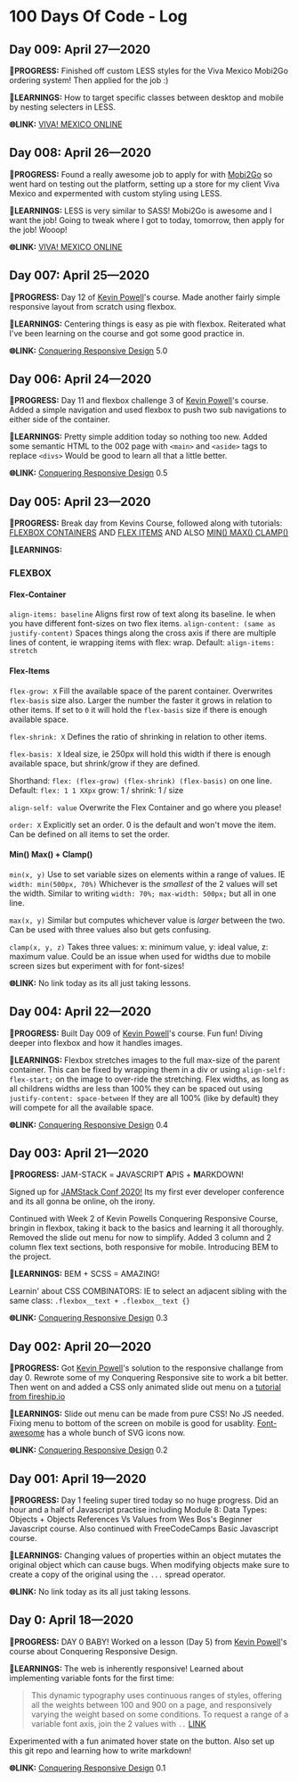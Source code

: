 # 100 Days Of Code - Log

## Day 009: April 27—2020

**💅PROGRESS:** Finished off custom LESS styles for the Viva Mexico Mobi2Go ordering system! Then applied for the job :)

**🤔LEARNINGS:** How to target specific classes between desktop and mobile by nesting selecters in LESS.

**🌐LINK:** [VIVA! MEXICO ONLINE](https://vivamexicoleftbank.mobi2go.com/)

## Day 008: April 26—2020

**💅PROGRESS:** Found a really awesome job to apply for with [Mobi2Go](https://www.mobi2go.com/) so went hard on testing out the platform, setting up a store for my client Viva Mexico and expermented with custom styling using LESS.

**🤔LEARNINGS:** LESS is very similar to SASS! Mobi2Go is awesome and I want the job! Going to tweak where I got to today, tomorrow, then apply for the job! Wooop!

**🌐LINK:** [VIVA! MEXICO ONLINE](https://vivamexicoleftbank.mobi2go.com/)

## Day 007: April 25—2020

**💅PROGRESS:** Day 12 of [Kevin Powell](https://www.kevinpowell.co/)'s course. Made another fairly simple responsive layout from scratch using flexbox.

**🤔LEARNINGS:** Centering things is easy as pie with flexbox. Reiterated what I've been learning on the course and got some good practice in.

**🌐LINK:** [Conquering Responsive Design](https://conquering-responsive-design.netlify.app/flexbox4.html) 5.0

## Day 006: April 24—2020

**💅PROGRESS:** Day 11 and flexbox challenge 3 of [Kevin Powell](https://www.kevinpowell.co/)'s course. Added a simple navigation and used flexbox to push two sub navigations to either side of the container.

**🤔LEARNINGS:** Pretty simple addition today so nothing too new. Added some semantic HTML to the 002 page with `<main>` and `<aside>` tags to replace `<divs>` Would be good to learn all that a little better.

**🌐LINK:** [Conquering Responsive Design](https://conquering-responsive-design.netlify.app/flexbox3.html) 0.5

## Day 005: April 23—2020

**💅PROGRESS:** Break day from Kevins Course, followed along with tutorials: [FLEXBOX CONTAINERS](https://www.youtube.com/watch?v=hwbqquXww-U&list=PL4-IK0AVhVjMSb9c06AjRlTpvxL3otpUd&index=2&t=0s) AND [FLEX ITEMS](https://www.youtube.com/watch?v=4Oi5xpjoCRk&list=PL4-IK0AVhVjMSb9c06AjRlTpvxL3otpUd&index=2) AND ALSO [MIN() MAX() CLAMP()](https://www.youtube.com/watch?v=U9VF-4euyRo)

**🤔LEARNINGS:**

### FLEXBOX

#### Flex-Container

`align-items: baseline` Aligns first row of text along its baseline. Ie when you have different font-sizes on two flex items.
`align-content: (same as justify-content)` Spaces things along the cross axis if there are multiple lines of content, ie wrapping items with flex: wrap.
Default: `align-items: stretch`

#### Flex-Items

`flex-grow: X` Fill the available space of the parent container. Overwrites `flex-basis` size also. Larger the number the faster it grows in relation to other items. If set to `0` it will hold the `flex-basis` size if there is enough available space.

`flex-shrink: X` Defines the ratio of shrinking in relation to other items.

`flex-basis: X` Ideal size, ie 250px will hold this width if there is enough available space, but shrink/grow if they are defined.

Shorthand: `flex: (flex-grow) (flex-shrink) (flex-basis)` on one line.
Default: `flex: 1 1 XXpx` grow: 1 / shrink: 1 / size

`align-self: value` Overwrite the Flex Container and go where you please!

`order: X` Explicitly set an order. 0 is the default and won't move the item. Can be defined on all items to set the order.

#### Min() Max() + Clamp()

`min(x, y)` Use to set variable sizes on elements within a range of values.
IE `width: min(500px, 70%)` Whichever is the *smallest* of the 2 values will set the width. Similar to writing `width: 70%; max-width: 500px;` but all in one line.

`max(x, y)` Similar but computes whichever value is *larger* between the two. Can be used with three values also but gets confusing.

`clamp(x, y, z)` Takes three values: x: minimum value, y: ideal value, z: maximum value. Could be an issue when used for widths due to mobile screen sizes but experiment with for font-sizes!

**🌐LINK:** No link today as its all just taking lessons.

## Day 004: April 22—2020

**💅PROGRESS:** Built Day 009 of [Kevin Powell](https://www.kevinpowell.co/)'s course. Fun fun! Diving deeper into flexbox and how it handles images.

**🤔LEARNINGS:** Flexbox stretches images to the full max-size of the parent container. This can be fixed by wrapping them in a div or using `align-self: flex-start;` on the image to over-ride the stretching. Flex widths, as long as all childrens widths are less than 100% they can be spaced out using `justify-content: space-between` If they are all 100% (like by default) they will compete for all the available space.

**🌐LINK:** [Conquering Responsive Design](https://conquering-responsive-design.netlify.app/day009.html) 0.4

## Day 003: April 21—2020

**💅PROGRESS:** JAM-STACK = **J**AVASCRIPT **A**PIS + **M**ARKDOWN!

Signed up for [JAMStack Conf 2020!](https://jamstackconf.com/) Its my first ever developer conference and its all gonna be online, oh the irony.

Continued with Week 2 of Kevin Powells Conquering Responsive Course, bringin in flexbox, taking it back to the basics and learning it all thoroughly. Removed the slide out menu for now to simplify. Added 3 column and 2 column flex text sections, both responsive for mobile. Introducing BEM to the project.

**🤔LEARNINGS:** BEM + SCSS = AMAZING!

Learnin' about CSS COMBINATORS: IE to select an adjacent sibling with the same class:
`.flexbox__text + .flexbox__text {}`

**🌐LINK:** [Conquering Responsive Design](https://conquering-responsive-design.netlify.app/) 0.3

## Day 002: April 20—2020

**💅PROGRESS:** Got [Kevin Powell](https://www.kevinpowell.co/)'s solution to the responsive challange from day 0. Rewrote some of my Conquering Responsive site to work a bit better. Then went on and added a CSS only animated slide out menu on a [tutorial from fireship.io](https://www.youtube.com/watch?v=biOMz4puGt8&t=206s)

**🤔LEARNINGS:** Slide out menu can be made from pure CSS! No JS needed. Fixing menu to bottom of the screen on mobile is good for usablity. [Font-awesome](https://fontawesome.com/icons?d=gallery) has a whole bunch of SVG icons now.

**🌐LINK:** [Conquering Responsive Design](https://web.archive.org/web/20200420223551/https://conquering-responsive-design.netlify.app/) 0.2

## Day 001: April 19—2020

**💅PROGRESS:** Day 1 feeling super tired today so no huge progress. Did an hour and a half of Javascript practise including Module 8: Data Types: Objects + Objects References Vs Values from Wes Bos's Beginner Javascript course. Also continued with FreeCodeCamps Basic Javascript course.

**🤔LEARNINGS:** Changing values of properties within an object mutates the original object which can cause bugs. When modifying objects make sure to create a copy of the original using the `...` spread operator.

**🌐LINK:** No link today as its all just taking lessons.

## Day 0: April 18—2020

**💅PROGRESS:** DAY 0 BABY! Worked on a lesson (Day 5) from [Kevin Powell](https://www.kevinpowell.co/)'s course about Conquering Responsive Design.

**🤔LEARNINGS:** The web is inherently responsive! Learned about implementing variable fonts for the first time:

>This dynamic typography uses continuous ranges of styles, offering all the weights between 100 and 900 on a page, and responsively varying the weight based on some conditions.
>To request a range of a variable font axis, join the 2 values with `..`
>[LINK](https://developers.google.com/fonts/docs/css2#axis_ranges)

Experimented with a fun animated hover state on the button. Also set up this git repo and learning how to write markdown!

**🌐LINK:** [Conquering Responsive Design](https://github.com/rzzldzzldesign/conquering-responsive-design/commit/d52e3b2597a4e50571a3b96a4585da91509e32c1) 0.1
